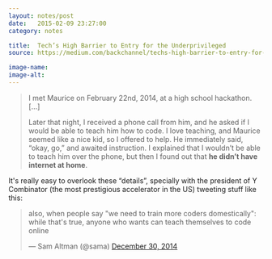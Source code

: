 ```yaml
---
layout: notes/post
date:   2015-02-09 23:27:00
category: notes

title:  Tech’s High Barrier to Entry for the Underprivileged
source: https://medium.com/backchannel/techs-high-barrier-to-entry-for-the-underprivileged-da254356547d

image-name: 
image-alt:
---
```


>I met Maurice on February 22nd, 2014, at a high school hackathon. [...]
>
>Later that night, I received a phone call from him, and he asked if I would be able to teach him how to code. I love teaching, and Maurice seemed like a nice kid, so I offered to help. He immediately said, “okay, go,” and awaited instruction. I explained that I wouldn’t be able to teach him over the phone, but then I found out that **he didn’t have internet at home**.

It's really easy to overlook these “details”, specially with the president of Y Combinator (the most prestigious accelerator in the US) tweeting stuff like this:

<div class="card-link__tweet">
<blockquote class="twitter-tweet" lang="en"><p>also, when people say &quot;we need to train more coders domestically&quot;: while that&#39;s true, anyone who wants can teach themselves to code online</p>&mdash; Sam Altman (@sama) <a href="https://twitter.com/sama/status/549745218371592192">December 30, 2014</a></blockquote>
<script async src="//platform.twitter.com/widgets.js" charset="utf-8"></script>
</div>